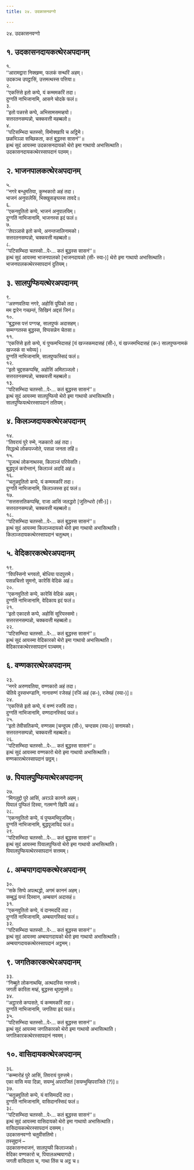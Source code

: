 ```yaml
---
title: २४. उदकासनवग्गो

---
```

२४. उदकासनवग्गो  


## १. उदकासनदायकत्थेरअपदानम्

१.  
‘‘आरामद्वारा निक्खम्म, फलकं सन्थरिं अहम्।  
उदकञ्च उपट्ठासिं, उत्तमत्थस्स पत्तिया॥  
२.  
‘‘एकत्तिंसे इतो कप्पे, यं कम्ममकरिं तदा।  
दुग्गतिं नाभिजानामि, आसने चोदके फलं॥  
३.  
‘‘इतो पन्नरसे कप्पे, अभिसामसमव्हयो।  
सत्तरतनसम्पन्नो, चक्कवत्ती महब्बलो॥  
४.  
‘‘पटिसम्भिदा चतस्सो, विमोक्खापि च अट्ठिमे।  
छळभिञ्ञा सच्छिकता, कतं बुद्धस्स सासनं’’॥  
इत्थं सुदं आयस्मा उदकासनदायको थेरो इमा गाथायो अभासित्थाति।  
उदकासनदायकत्थेरस्सापदानं पठमम्।  


## २. भाजनपालकत्थेरअपदानम्

५.  
‘‘नगरे बन्धुमतिया, कुम्भकारो अहं तदा।  
भाजनं अनुपालेसिं, भिक्खुसङ्घस्स तावदे॥  
६.  
‘‘एकनवुतितो कप्पे, भाजनं अनुपालयिम्।  
दुग्गतिं नाभिजानामि, भाजनस्स इदं फलं॥  
७.  
‘‘तेपञ्ञासे इतो कप्पे, अनन्तजालिनामको।  
सत्तरतनसम्पन्नो, चक्कवत्ती महब्बलो॥  
८.  
‘‘पटिसम्भिदा चतस्सो…पे॰… कतं बुद्धस्स सासनं’’॥  
इत्थं सुदं आयस्मा भाजनपालको [भाजनदायको (सी॰ स्या॰)] थेरो इमा गाथायो अभासित्थाति।  
भाजनपालकत्थेरस्सापदानं दुतियम्।  


## ३. सालपुप्फियत्थेरअपदानम्

९.  
‘‘अरुणवतिया नगरे, अहोसिं पूपिको तदा।  
मम द्वारेन गच्छन्तं, सिखिनं अद्दसं जिनं॥  
१०.  
‘‘बुद्धस्स पत्तं पग्गय्ह, सालपुप्फं अदासहम्।  
सम्मग्गतस्स बुद्धस्स, विप्पसन्नेन चेतसा॥  
११.  
‘‘एकत्तिंसे इतो कप्पे, यं पुप्फमभिदासहं [यं खज्जकमदासहं (सी॰), यं खज्जमभिदासहं (क॰) सालपुप्फनामकं खज्जकं वा भवेय्य]।  
दुग्गतिं नाभिजानामि, सालपुप्फस्सिदं फलं॥  
१२.  
‘‘इतो चुद्दसकप्पम्हि, अहोसिं अमितञ्जलो।  
सत्तरतनसम्पन्नो, चक्कवत्ती महब्बलो॥  
१३.  
‘‘पटिसम्भिदा चतस्सो…पे॰… कतं बुद्धस्स सासनं’’॥  
इत्थं सुदं आयस्मा सालपुप्फियो थेरो इमा गाथायो अभासित्थाति।  
सालपुप्फियत्थेरस्सापदानं ततियम्।  


## ४. किलञ्जदायकत्थेरअपदानम्

१४.  
‘‘तिवरायं पुरे रम्मे, नळकारो अहं तदा।  
सिद्धत्थे लोकपज्जोते, पसन्ना जनता तहिं॥  
१५.  
‘‘पूजत्थं लोकनाथस्स, किलञ्जं परियेसति।  
बुद्धपूजं करोन्तानं, किलञ्जं अददिं अहं॥  
१६.  
‘‘चतुन्नवुतितो कप्पे, यं कम्ममकरिं तदा।  
दुग्गतिं नाभिजानामि, किलञ्जस्स इदं फलं॥  
१७.  
‘‘सत्तसत्ततिकप्पम्हि, राजा आसिं जलद्धरो [जुतिन्धरो (सी॰)]।  
सत्तरतनसम्पन्नो, चक्कवत्ती महब्बलो॥  
१८.  
‘‘पटिसम्भिदा चतस्सो…पे॰… कतं बुद्धस्स सासनं’’॥  
इत्थं सुदं आयस्मा किलञ्जदायको थेरो इमा गाथायो अभासित्थाति।  
किलञ्जदायकत्थेरस्सापदानं चतुत्थम्।  


## ५. वेदिकारकत्थेरअपदानम्

१९.  
‘‘विपस्सिनो भगवतो, बोधिया पादपुत्तमे।  
पसन्नचित्तो सुमनो, कारेसिं वेदिकं अहं॥  
२०.  
‘‘एकनवुतितो कप्पे, कारेसिं वेदिकं अहम्।  
दुग्गतिं नाभिजानामि, वेदिकाय इदं फलं॥  
२१.  
‘‘इतो एकादसे कप्पे, अहोसिं सूरियस्समो।  
सत्तरत्तनसम्पन्नो, चक्कवत्ती महब्बलो॥  
२२.  
‘‘पटिसम्भिदा चतस्सो…पे॰… कतं बुद्धस्स सासनं’’॥  
इत्थं सुदं आयस्मा वेदिकारको थेरो इमा गाथायो अभासित्थाति।  
वेदिकारकत्थेरस्सापदानं पञ्चमम्।  


## ६. वण्णकारत्थेरअपदानम्

२३.  
‘‘नगरे अरुणवतिया, वण्णकारो अहं तदा।  
चेतिये दुस्सभण्डानि, नानावण्णं रजेसहं [रजिं अहं (क॰), रजेमहं (स्या॰)]॥  
२४.  
‘‘एकत्तिंसे इतो कप्पे, यं वण्णं रजयिं तदा।  
दुग्गतिं नाभिजानामि, वण्णदानस्सिदं फलं॥  
२५.  
‘‘इतो तेवीसतिकप्पे, वण्णसम [चन्दुपम (सी॰), चन्दसम (स्या॰)] सनामको।  
सत्तरतनसम्पन्नो, चक्कवत्ती महब्बलो॥  
२६.  
‘‘पटिसम्भिदा चतस्सो…पे॰… कतं बुद्धस्स सासनं’’॥  
इत्थं सुदं आयस्मा वण्णकारो थेरो इमा गाथायो अभासित्थाति।  
वण्णकारत्थेरस्सापदानं छट्ठम्।  


## ७. पियालपुप्फियत्थेरअपदानम्

२७.  
‘‘मिगलुद्दो पुरे आसिं, अरञ्ञे कानने अहम्।  
पियालं पुप्फितं दिस्वा, गतमग्गे खिपिं अहं॥  
२८.  
‘‘एकनवुतितो कप्पे, यं पुप्फमभिपूजयिम्।  
दुग्गतिं नाभिजानामि, बुद्धपूजायिदं फलं॥  
२९.  
‘‘पटिसम्भिदा चतस्सो…पे॰… कतं बुद्धस्स सासनं’’॥  
इत्थं सुदं आयस्मा पियालपुप्फियो थेरो इमा गाथायो अभासित्थाति।  
पियालपुप्फियत्थेरस्सापदानं सत्तमम्।  


## ८. अम्बयागदायकत्थेरअपदानम्

३०.  
‘‘सके सिप्पे अपत्थद्धो, अगमं काननं अहम्।  
सम्बुद्धं यन्तं दिस्वान, अम्बयागं अदासहं॥  
३१.  
‘‘एकनवुतितो कप्पे, यं दानमददिं तदा।  
दुग्गतिं नाभिजानामि, अम्बयागस्सिदं फलं॥  
३२.  
‘‘पटिसम्भिदा चतस्सो…पे॰… कतं बुद्धस्स सासनं’’॥  
इत्थं सुदं आयस्मा अम्बयागदायको थेरो इमा गाथायो अभासित्थाति।  
अम्बयागदायकत्थेरस्सापदानं अट्ठमम्।  


## ९. जगतिकारकत्थेरअपदानम्

३३.  
‘‘निब्बुते लोकनाथम्हि, अत्थदस्सि नरुत्तमे।  
जगती कारिता मय्हं, बुद्धस्स थूपमुत्तमे॥  
३४.  
‘‘अट्ठारसे कप्पसते, यं कम्ममकरिं तदा।  
दुग्गतिं नाभिजानामि, जगतिया इदं फलं॥  
३५.  
‘‘पटिसम्भिदा चतस्सो…पे॰… कतं बुद्धस्स सासनं’’॥  
इत्थं सुदं आयस्मा जगतिकारको थेरो इमा गाथायो अभासित्थाति।  
जगतिकारकत्थेरस्सापदानं नवमम्।  


## १०. वासिदायकत्थेरअपदानम्

३६.  
‘‘कम्मारोहं पुरे आसिं, तिवरायं पुरुत्तमे।  
एका वासि मया दिन्ना, सयम्भुं अपराजितं [सयम्भुम्हिपराजिते (?)]॥  
३७.  
‘‘चतुन्नवुतितो कप्पे, यं वासिमददिं तदा।  
दुग्गतिं नाभिजानामि, वासिदानस्सिदं फलं॥  
३८.  
‘‘पटिसम्भिदा चतस्सो…पे॰… कतं बुद्धस्स सासनं’’॥  
इत्थं सुदं आयस्मा वासिदायको थेरो इमा गाथायो अभासित्थाति।  
वासिदायकत्थेरस्सापदानं दसमम्।  
उदकासनवग्गो चतुवीसतिमो।  
तस्सुद्दानं –  
उदकासनभाजनं, सालपुप्फी किलञ्जको।  
वेदिका वण्णकारो च, पियालअम्बयागदो।  
जगती वासिदाता च, गाथा तिंस च अट्ठ च॥  